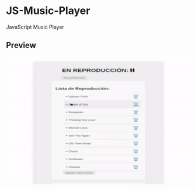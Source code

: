 # JS-Music-Player
JavaScript Music Player

## Preview

<div align="center">
  <img src="video/Preview.gif" alt="Preview" style="width: 550px; height: 350px;">
</div>